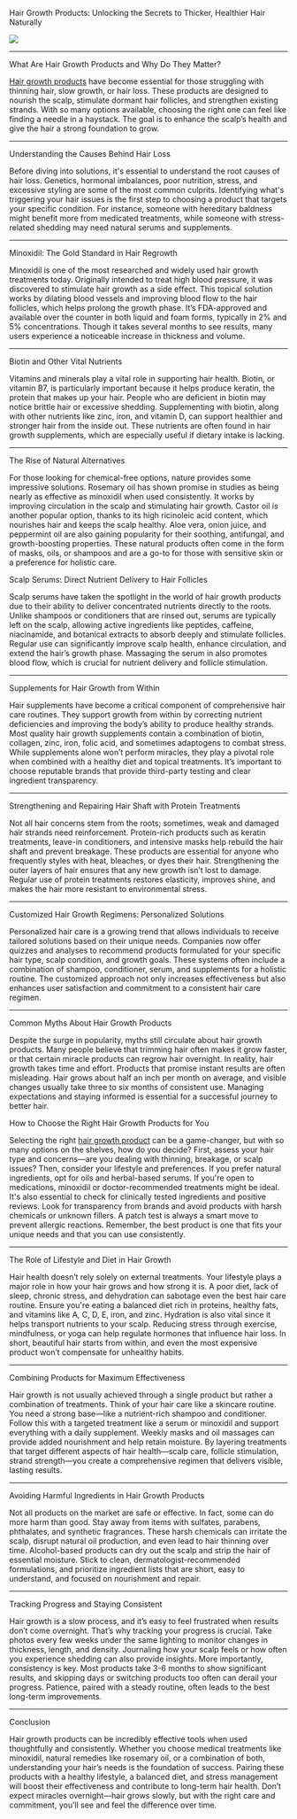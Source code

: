 Hair Growth Products: Unlocking the Secrets to Thicker, Healthier Hair Naturally

![](https://lh7-rt.googleusercontent.com/docsz/AD_4nXd1xixHL5BoT3JJFAmntkqv8vaImir68gxX-8tprsHZem4_1MpvTETHOcnTQClUSNkL7kolEzVGBanniE2dKwMPL7beD1zEV3l2piLo9ZvptqCDTEMhODRWT2D07i-ftsohY6uTMklPFnSXSAt1Gak?key=1gqlDY8nsREO_lUdlWfWmw)

* * *

What Are Hair Growth Products and Why Do They Matter?

[Hair growth products](https://milenabeauty.com) have become essential for those struggling with thinning hair, slow growth, or hair loss. These products are designed to nourish the scalp, stimulate dormant hair follicles, and strengthen existing strands. With so many options available, choosing the right one can feel like finding a needle in a haystack. The goal is to enhance the scalp’s health and give the hair a strong foundation to grow.

* * *

Understanding the Causes Behind Hair Loss

Before diving into solutions, it's essential to understand the root causes of hair loss. Genetics, hormonal imbalances, poor nutrition, stress, and excessive styling are some of the most common culprits. Identifying what's triggering your hair issues is the first step to choosing a product that targets your specific condition. For instance, someone with hereditary baldness might benefit more from medicated treatments, while someone with stress-related shedding may need natural serums and supplements.

* * *

Minoxidil: The Gold Standard in Hair Regrowth

Minoxidil is one of the most researched and widely used hair growth treatments today. Originally intended to treat high blood pressure, it was discovered to stimulate hair growth as a side effect. This topical solution works by dilating blood vessels and improving blood flow to the hair follicles, which helps prolong the growth phase. It’s FDA-approved and available over the counter in both liquid and foam forms, typically in 2% and 5% concentrations. Though it takes several months to see results, many users experience a noticeable increase in thickness and volume.

* * *

Biotin and Other Vital Nutrients

Vitamins and minerals play a vital role in supporting hair health. Biotin, or vitamin B7, is particularly important because it helps produce keratin, the protein that makes up your hair. People who are deficient in biotin may notice brittle hair or excessive shedding. Supplementing with biotin, along with other nutrients like zinc, iron, and vitamin D, can support healthier and stronger hair from the inside out. These nutrients are often found in hair growth supplements, which are especially useful if dietary intake is lacking.

* * *

The Rise of Natural Alternatives

For those looking for chemical-free options, nature provides some impressive solutions. Rosemary oil has shown promise in studies as being nearly as effective as minoxidil when used consistently. It works by improving circulation in the scalp and stimulating hair growth. Castor oil is another popular option, thanks to its high ricinoleic acid content, which nourishes hair and keeps the scalp healthy. Aloe vera, onion juice, and peppermint oil are also gaining popularity for their soothing, antifungal, and growth-boosting properties. These natural products often come in the form of masks, oils, or shampoos and are a go-to for those with sensitive skin or a preference for holistic care.

Scalp Serums: Direct Nutrient Delivery to Hair Follicles

Scalp serums have taken the spotlight in the world of hair growth products due to their ability to deliver concentrated nutrients directly to the roots. Unlike shampoos or conditioners that are rinsed out, serums are typically left on the scalp, allowing active ingredients like peptides, caffeine, niacinamide, and botanical extracts to absorb deeply and stimulate follicles. Regular use can significantly improve scalp health, enhance circulation, and extend the hair’s growth phase. Massaging the serum in also promotes blood flow, which is crucial for nutrient delivery and follicle stimulation.

* * *

Supplements for Hair Growth from Within

Hair supplements have become a critical component of comprehensive hair care routines. They support growth from within by correcting nutrient deficiencies and improving the body’s ability to produce healthy strands. Most quality hair growth supplements contain a combination of biotin, collagen, zinc, iron, folic acid, and sometimes adaptogens to combat stress. While supplements alone won’t perform miracles, they play a pivotal role when combined with a healthy diet and topical treatments. It’s important to choose reputable brands that provide third-party testing and clear ingredient transparency.

* * *

Strengthening and Repairing Hair Shaft with Protein Treatments

Not all hair concerns stem from the roots; sometimes, weak and damaged hair strands need reinforcement. Protein-rich products such as keratin treatments, leave-in conditioners, and intensive masks help rebuild the hair shaft and prevent breakage. These products are essential for anyone who frequently styles with heat, bleaches, or dyes their hair. Strengthening the outer layers of hair ensures that any new growth isn’t lost to damage. Regular use of protein treatments restores elasticity, improves shine, and makes the hair more resistant to environmental stress.

* * *

Customized Hair Growth Regimens: Personalized Solutions

Personalized hair care is a growing trend that allows individuals to receive tailored solutions based on their unique needs. Companies now offer quizzes and analyses to recommend products formulated for your specific hair type, scalp condition, and growth goals. These systems often include a combination of shampoo, conditioner, serum, and supplements for a holistic routine. The customized approach not only increases effectiveness but also enhances user satisfaction and commitment to a consistent hair care regimen.

* * *

Common Myths About Hair Growth Products

Despite the surge in popularity, myths still circulate about hair growth products. Many people believe that trimming hair often makes it grow faster, or that certain miracle products can regrow hair overnight. In reality, hair growth takes time and effort. Products that promise instant results are often misleading. Hair grows about half an inch per month on average, and visible changes usually take three to six months of consistent use. Managing expectations and staying informed is essential for a successful journey to better hair.

How to Choose the Right Hair Growth Products for You

Selecting the right [hair growth product](https://milenabeauty.com) can be a game-changer, but with so many options on the shelves, how do you decide? First, assess your hair type and concerns—are you dealing with thinning, breakage, or scalp issues? Then, consider your lifestyle and preferences. If you prefer natural ingredients, opt for oils and herbal-based serums. If you're open to medications, minoxidil or doctor-recommended treatments might be ideal. It's also essential to check for clinically tested ingredients and positive reviews. Look for transparency from brands and avoid products with harsh chemicals or unknown fillers. A patch test is always a smart move to prevent allergic reactions. Remember, the best product is one that fits your unique needs and that you can use consistently.

* * *

The Role of Lifestyle and Diet in Hair Growth

Hair health doesn’t rely solely on external treatments. Your lifestyle plays a major role in how your hair grows and how strong it is. A poor diet, lack of sleep, chronic stress, and dehydration can sabotage even the best hair care routine. Ensure you're eating a balanced diet rich in proteins, healthy fats, and vitamins like A, C, D, E, iron, and zinc. Hydration is also vital since it helps transport nutrients to your scalp. Reducing stress through exercise, mindfulness, or yoga can help regulate hormones that influence hair loss. In short, beautiful hair starts from within, and even the most expensive product won’t compensate for unhealthy habits.

* * *

Combining Products for Maximum Effectiveness

Hair growth is not usually achieved through a single product but rather a combination of treatments. Think of your hair care like a skincare routine. You need a strong base—like a nutrient-rich shampoo and conditioner. Follow this with a targeted treatment like a serum or minoxidil and support everything with a daily supplement. Weekly masks and oil massages can provide added nourishment and help retain moisture. By layering treatments that target different aspects of hair health—scalp care, follicle stimulation, strand strength—you create a comprehensive regimen that delivers visible, lasting results.

* * *

Avoiding Harmful Ingredients in Hair Growth Products

Not all products on the market are safe or effective. In fact, some can do more harm than good. Stay away from items with sulfates, parabens, phthalates, and synthetic fragrances. These harsh chemicals can irritate the scalp, disrupt natural oil production, and even lead to hair thinning over time. Alcohol-based products can dry out the scalp and strip the hair of essential moisture. Stick to clean, dermatologist-recommended formulations, and prioritize ingredient lists that are short, easy to understand, and focused on nourishment and repair.

* * *

Tracking Progress and Staying Consistent

Hair growth is a slow process, and it’s easy to feel frustrated when results don’t come overnight. That’s why tracking your progress is crucial. Take photos every few weeks under the same lighting to monitor changes in thickness, length, and density. Journaling how your scalp feels or how often you experience shedding can also provide insights. More importantly, consistency is key. Most products take 3-6 months to show significant results, and skipping days or switching products too often can derail your progress. Patience, paired with a steady routine, often leads to the best long-term improvements.

* * *

Conclusion

Hair growth products can be incredibly effective tools when used thoughtfully and consistently. Whether you choose medical treatments like minoxidil, natural remedies like rosemary oil, or a combination of both, understanding your hair’s needs is the foundation of success. Pairing these products with a healthy lifestyle, a balanced diet, and stress management will boost their effectiveness and contribute to long-term hair health. Don’t expect miracles overnight—hair grows slowly, but with the right care and commitment, you’ll see and feel the difference over time.
